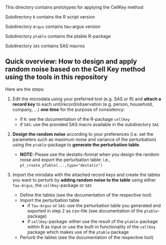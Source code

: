 This directory contains prototypes for applying the CellKey method

Subdirectory `R` contains the R script version

Subdirectory `Argus` contains tau-argus version 

Subdirectory `ptable` contains the ptable R-package

Subdirectory `SAS` contains SAS macros

## Quick overview: How to design and apply random noise based on the Cell Key method using the tools in this repository

Here are the steps:

1. Edit the microdata using your preferred tool (e.g. SAS or R) and **attach a record key** to each unit/record/observation (e.g. person, household, company, ...) **one time** for the purpose of consistency:
    + if `R`: see the documentation of the R-package `cellKey`
    + if `SAS`: use the provided SAS macro available in the subdirectory `SAS`

2. **Design the random noise** according to your preferences (i.e. set the parameters such as maximum noise and variance of the perturbation) using the `ptable`-package to **generate the perturbation table**. 
    + **NOTE:** Please use the destatis-format when you design the random noise and export the perturbation table: i.e., `pt_create_pTable(...,type="destatis")`

3. Import the mirodata with the attached record keys and create the tables you want to perturb by **adding random noise to the table** using either `Tau-Argus`, the `cellKey`-package or `SAS`
    + Define the tables (see the documentation of the respective tool) 
    + Import the perturbation table
        + if `Tau-Argus` or `SAS`: use the perturbation table you generated and exported in step 2 as csv-file (see documentation of the `ptable`-package) 
        + if `cellKey`-package: either use the result of the `ptable`-package within R as input or use the built-in functionality of the `cellKey` package which makes use of the `ptable` package
    + Perturb the tables (see the documentation of the respective tool) 

